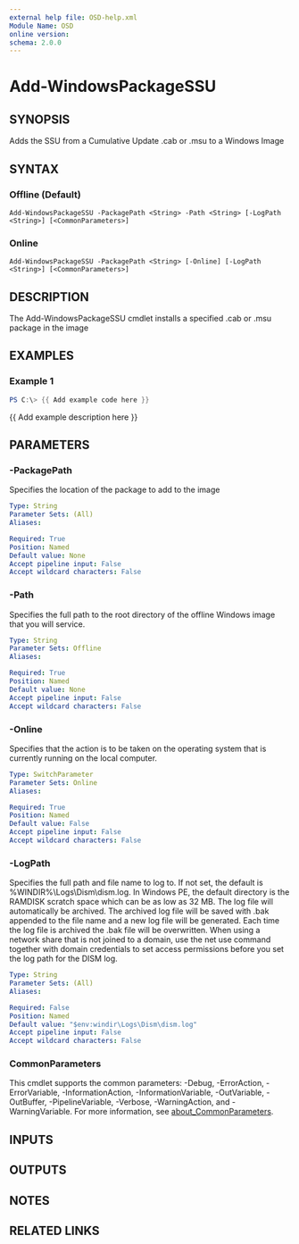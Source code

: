```yaml
---
external help file: OSD-help.xml
Module Name: OSD
online version:
schema: 2.0.0
---
```


# Add-WindowsPackageSSU

## SYNOPSIS
Adds the SSU from a Cumulative Update .cab or .msu to a Windows Image

## SYNTAX

### Offline (Default)
```
Add-WindowsPackageSSU -PackagePath <String> -Path <String> [-LogPath <String>] [<CommonParameters>]
```

### Online
```
Add-WindowsPackageSSU -PackagePath <String> [-Online] [-LogPath <String>] [<CommonParameters>]
```

## DESCRIPTION
The Add-WindowsPackageSSU cmdlet installs a specified .cab or .msu package in the image

## EXAMPLES

### Example 1
```powershell
PS C:\> {{ Add example code here }}
```

{{ Add example description here }}

## PARAMETERS

### -PackagePath
Specifies the location of the package to add to the image

```yaml
Type: String
Parameter Sets: (All)
Aliases:

Required: True
Position: Named
Default value: None
Accept pipeline input: False
Accept wildcard characters: False
```

### -Path
Specifies the full path to the root directory of the offline Windows image that you will service.

```yaml
Type: String
Parameter Sets: Offline
Aliases:

Required: True
Position: Named
Default value: None
Accept pipeline input: False
Accept wildcard characters: False
```

### -Online
Specifies that the action is to be taken on the operating system that is currently running on the local computer.

```yaml
Type: SwitchParameter
Parameter Sets: Online
Aliases:

Required: True
Position: Named
Default value: False
Accept pipeline input: False
Accept wildcard characters: False
```

### -LogPath
Specifies the full path and file name to log to.
If not set, the default is %WINDIR%\Logs\Dism\dism.log.
In Windows PE, the default directory is the RAMDISK scratch space which can be as low as 32 MB.
The log file will automatically be archived.
The archived log file will be saved with .bak appended to the file name and a new log file will be generated.
Each time the log file is archived the .bak file will be overwritten. 
When using a network share that is not joined to a domain, use the net use command together with domain credentials to set access permissions before you set the log path for the DISM log.

```yaml
Type: String
Parameter Sets: (All)
Aliases:

Required: False
Position: Named
Default value: "$env:windir\Logs\Dism\dism.log"
Accept pipeline input: False
Accept wildcard characters: False
```

### CommonParameters
This cmdlet supports the common parameters: -Debug, -ErrorAction, -ErrorVariable, -InformationAction, -InformationVariable, -OutVariable, -OutBuffer, -PipelineVariable, -Verbose, -WarningAction, and -WarningVariable. For more information, see [about_CommonParameters](http://go.microsoft.com/fwlink/?LinkID=113216).

## INPUTS

## OUTPUTS

## NOTES

## RELATED LINKS
